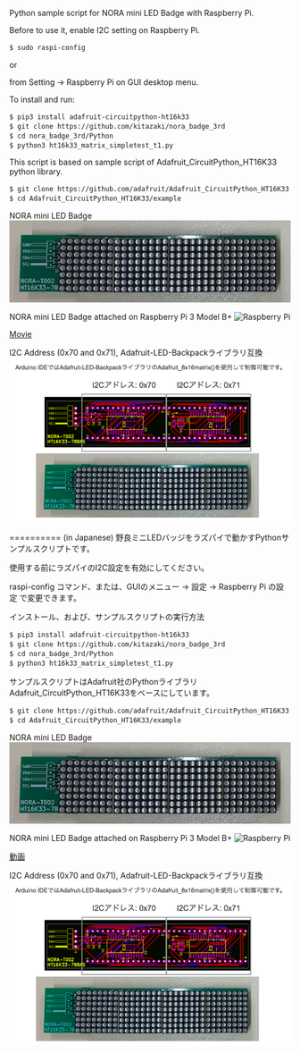 Python sample script for NORA mini LED Badge with Raspberry Pi.

Before to use it, enable I2C setting on Raspberry Pi.

```bash
$ sudo raspi-config
```

or

from Setting -> Raspberry Pi on GUI desktop menu.

To install and run:

```bash
$ pip3 install adafruit-circuitpython-ht16k33
$ git clone https://github.com/kitazaki/nora_badge_3rd
$ cd nora_badge_3rd/Python
$ python3 ht16k33_matrix_simpletest_t1.py
```

This script is based on sample script of Adafruit_CircuitPython_HT16K33 python library.

```bash
$ git clone https://github.com/adafruit/Adafruit_CircuitPython_HT16K33
$ cd Adafruit_CircuitPython_HT16K33/example
```

NORA mini LED Badge  
![M5Atom lite](https://github.com/kitazaki/nora_badge_3rd/raw/master/UIFlow/NORA_LED_Badge.png)

NORA mini LED Badge attached on Raspberry Pi 3 Model B+
![Raspberry Pi](https://github.com/kitazaki/nora_badge_3rd/raw/master/Python/RPi_MINI_LED_BADGE.png)

<A HREF="https://youtu.be/eIRYAXf6tqQ">Movie</A>  

I2C Address (0x70 and 0x71), Adafruit-LED-Backpackライブラリ互換
![I2C Address](https://github.com/kitazaki/nora_badge_3rd/raw/master/UIFlow/I2C_address.png)

==========
(in Japanese)
野良ミニLEDバッジをラズパイで動かすPythonサンプルスクリプトです。

使用する前にラズパイのI2C設定を有効にしてください。

raspi-config コマンド、または、GUIのメニュー -> 設定 -> Raspberry Pi の設定
で変更できます。

インストール、および、サンプルスクリプトの実行方法

```bash
$ pip3 install adafruit-circuitpython-ht16k33
$ git clone https://github.com/kitazaki/nora_badge_3rd
$ cd nora_badge_3rd/Python
$ python3 ht16k33_matrix_simpletest_t1.py
```

サンプルスクリプトはAdafruit社のPythonライブラリAdafruit_CircuitPython_HT16K33をベースにしています。

```bash
$ git clone https://github.com/adafruit/Adafruit_CircuitPython_HT16K33
$ cd Adafruit_CircuitPython_HT16K33/example
```

NORA mini LED Badge  
![M5Atom lite](https://github.com/kitazaki/nora_badge_3rd/raw/master/UIFlow/NORA_LED_Badge.png)

NORA mini LED Badge attached on Raspberry Pi 3 Model B+
![Raspberry Pi](https://github.com/kitazaki/nora_badge_3rd/raw/master/Python/RPi_MINI_LED_BADGE.png)

<A HREF="https://youtu.be/eIRYAXf6tqQ">動画</A>  

I2C Address (0x70 and 0x71), Adafruit-LED-Backpackライブラリ互換
![I2C Address](https://github.com/kitazaki/nora_badge_3rd/raw/master/UIFlow/I2C_address.png)

